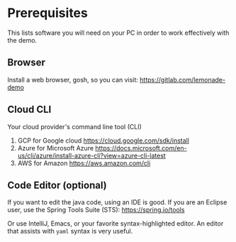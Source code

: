 # Prerequisites
 
This lists software you will need on your PC in order
to work effectively with the demo.
 
## Browser

Install a web browser, gosh, so you can visit:
https://gitlab.com/lemonade-demo

##  Cloud CLI
Your cloud provider's command line tool (CLI)

1. GCP for Google cloud
   https://cloud.google.com/sdk/install
1. Azure for Microsoft Azure
   https://docs.microsoft.com/en-us/cli/azure/install-azure-cli?view=azure-cli-latest
1. AWS for Amazon
   https://aws.amazon.com/cli

## Code Editor (optional)

If you want to edit the java code, using an IDE is good. If you are an
Eclipse user, use the Spring Tools Suite (STS):
https://spring.io/tools

Or use IntelliJ, Emacs, or your favorite syntax-highlighted editor. An
editor that assists with `yaml` syntax is very useful. 



